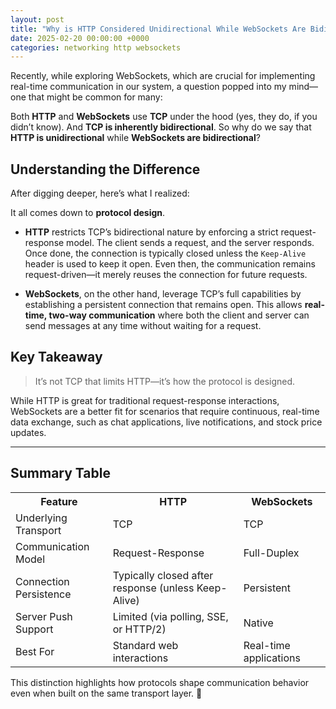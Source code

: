 ```yaml
---
layout: post
title: "Why is HTTP Considered Unidirectional While WebSockets Are Bidirectional?"
date: 2025-02-20 00:00:00 +0000
categories: networking http websockets
---
```


Recently, while exploring WebSockets, which are crucial for implementing real-time communication in our system, a question popped into my mind—one that might be common for many:

Both **HTTP** and **WebSockets** use **TCP** under the hood (yes, they do, if you didn’t know). And **TCP is inherently bidirectional**. So why do we say that **HTTP is unidirectional** while **WebSockets are bidirectional**?

## Understanding the Difference

After digging deeper, here’s what I realized:

It all comes down to **protocol design**. 

- **HTTP** restricts TCP’s bidirectional nature by enforcing a strict request-response model. The client sends a request, and the server responds. Once done, the connection is typically closed unless the `Keep-Alive` header is used to keep it open. Even then, the communication remains request-driven—it merely reuses the connection for future requests.

- **WebSockets**, on the other hand, leverage TCP’s full capabilities by establishing a persistent connection that remains open. This allows **real-time, two-way communication** where both the client and server can send messages at any time without waiting for a request.

## Key Takeaway

> It’s not TCP that limits HTTP—it’s how the protocol is designed.

While HTTP is great for traditional request-response interactions, WebSockets are a better fit for scenarios that require continuous, real-time data exchange, such as chat applications, live notifications, and stock price updates.

---

## Summary Table

<table>
  <tr>
    <th>Feature</th>
    <th>HTTP</th>
    <th>WebSockets</th>
  </tr>
  <tr>
    <td>Underlying Transport</td>
    <td>TCP</td>
    <td>TCP</td>
  </tr>
  <tr>
    <td>Communication Model</td>
    <td>Request-Response</td>
    <td>Full-Duplex</td>
  </tr>
  <tr>
    <td>Connection Persistence</td>
    <td>Typically closed after response (unless Keep-Alive)</td>
    <td>Persistent</td>
  </tr>
  <tr>
    <td>Server Push Support</td>
    <td>Limited (via polling, SSE, or HTTP/2)</td>
    <td>Native</td>
  </tr>
  <tr>
    <td>Best For</td>
    <td>Standard web interactions</td>
    <td>Real-time applications</td>
  </tr>
</table>


This distinction highlights how protocols shape communication behavior even when built on the same transport layer. 🚀
